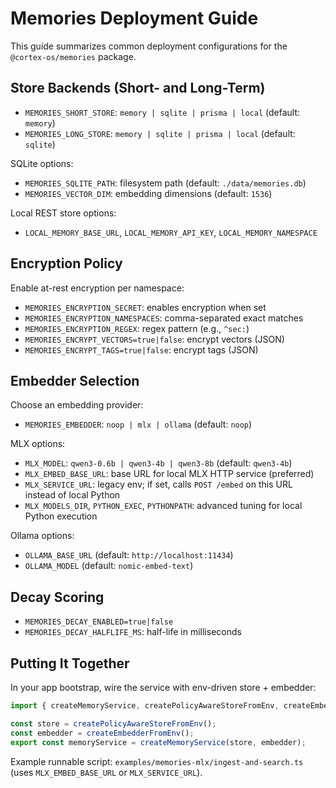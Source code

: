 # Memories Deployment Guide

This guide summarizes common deployment configurations for the `@cortex-os/memories` package.

## Store Backends (Short- and Long-Term)

- `MEMORIES_SHORT_STORE`: `memory | sqlite | prisma | local` (default: `memory`)
- `MEMORIES_LONG_STORE`: `memory | sqlite | prisma | local` (default: `sqlite`)

SQLite options:

- `MEMORIES_SQLITE_PATH`: filesystem path (default: `./data/memories.db`)
- `MEMORIES_VECTOR_DIM`: embedding dimensions (default: `1536`)

Local REST store options:

- `LOCAL_MEMORY_BASE_URL`, `LOCAL_MEMORY_API_KEY`, `LOCAL_MEMORY_NAMESPACE`

## Encryption Policy

Enable at-rest encryption per namespace:

- `MEMORIES_ENCRYPTION_SECRET`: enables encryption when set
- `MEMORIES_ENCRYPTION_NAMESPACES`: comma-separated exact matches
- `MEMORIES_ENCRYPTION_REGEX`: regex pattern (e.g., `^sec:`)
- `MEMORIES_ENCRYPT_VECTORS=true|false`: encrypt vectors (JSON)
- `MEMORIES_ENCRYPT_TAGS=true|false`: encrypt tags (JSON)

## Embedder Selection

Choose an embedding provider:

- `MEMORIES_EMBEDDER`: `noop | mlx | ollama` (default: `noop`)

MLX options:

- `MLX_MODEL`: `qwen3-0.6b | qwen3-4b | qwen3-8b` (default: `qwen3-4b`)
- `MLX_EMBED_BASE_URL`: base URL for local MLX HTTP service (preferred)
- `MLX_SERVICE_URL`: legacy env; if set, calls `POST /embed` on this URL instead of local Python
- `MLX_MODELS_DIR`, `PYTHON_EXEC`, `PYTHONPATH`: advanced tuning for local Python execution

Ollama options:

- `OLLAMA_BASE_URL` (default: `http://localhost:11434`)
- `OLLAMA_MODEL` (default: `nomic-embed-text`)

## Decay Scoring

- `MEMORIES_DECAY_ENABLED=true|false`
- `MEMORIES_DECAY_HALFLIFE_MS`: half-life in milliseconds

## Putting It Together

In your app bootstrap, wire the service with env-driven store + embedder:

```ts
import { createMemoryService, createPolicyAwareStoreFromEnv, createEmbedderFromEnv } from '@cortex-os/memories';

const store = createPolicyAwareStoreFromEnv();
const embedder = createEmbedderFromEnv();
export const memoryService = createMemoryService(store, embedder);
```

Example runnable script: `examples/memories-mlx/ingest-and-search.ts` (uses `MLX_EMBED_BASE_URL` or `MLX_SERVICE_URL`).
